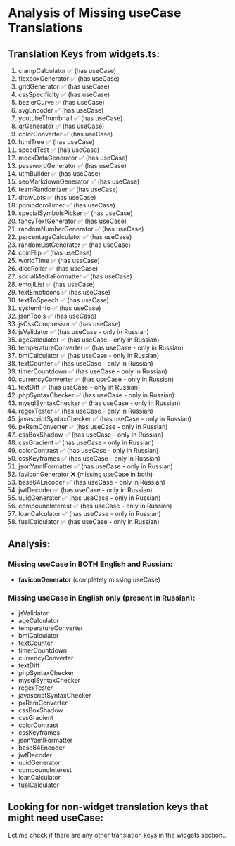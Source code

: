 # Analysis of Missing useCase Translations

## Translation Keys from widgets.ts:

1. clampCalculator ✅ (has useCase)
2. flexboxGenerator ✅ (has useCase)
3. gridGenerator ✅ (has useCase)
4. cssSpecificity ✅ (has useCase)
5. bezierCurve ✅ (has useCase)
6. svgEncoder ✅ (has useCase)
7. youtubeThumbnail ✅ (has useCase)
8. qrGenerator ✅ (has useCase)
9. colorConverter ✅ (has useCase)
10. htmlTree ✅ (has useCase)
11. speedTest ✅ (has useCase)
12. mockDataGenerator ✅ (has useCase)
13. passwordGenerator ✅ (has useCase)
14. utmBuilder ✅ (has useCase)
15. seoMarkdownGenerator ✅ (has useCase)
16. teamRandomizer ✅ (has useCase)
17. drawLots ✅ (has useCase)
18. pomodoroTimer ✅ (has useCase)
19. specialSymbolsPicker ✅ (has useCase)
20. fancyTextGenerator ✅ (has useCase)
21. randomNumberGenerator ✅ (has useCase)
22. percentageCalculator ✅ (has useCase)
23. randomListGenerator ✅ (has useCase)
24. coinFlip ✅ (has useCase)
25. worldTime ✅ (has useCase)
26. diceRoller ✅ (has useCase)
27. socialMediaFormatter ✅ (has useCase)
28. emojiList ✅ (has useCase)
29. textEmoticons ✅ (has useCase)
30. textToSpeech ✅ (has useCase)
31. systemInfo ✅ (has useCase)
32. jsonTools ✅ (has useCase)
33. jsCssCompressor ✅ (has useCase)
34. jsValidator ✅ (has useCase - only in Russian)
35. ageCalculator ✅ (has useCase - only in Russian)
36. temperatureConverter ✅ (has useCase - only in Russian)
37. bmiCalculator ✅ (has useCase - only in Russian)
38. textCounter ✅ (has useCase - only in Russian)
39. timerCountdown ✅ (has useCase - only in Russian)
40. currencyConverter ✅ (has useCase - only in Russian)
41. textDiff ✅ (has useCase - only in Russian)
42. phpSyntaxChecker ✅ (has useCase - only in Russian)
43. mysqlSyntaxChecker ✅ (has useCase - only in Russian)
44. regexTester ✅ (has useCase - only in Russian)
45. javascriptSyntaxChecker ✅ (has useCase - only in Russian)
46. pxRemConverter ✅ (has useCase - only in Russian)
47. cssBoxShadow ✅ (has useCase - only in Russian)
48. cssGradient ✅ (has useCase - only in Russian)
49. colorContrast ✅ (has useCase - only in Russian)
50. cssKeyframes ✅ (has useCase - only in Russian)
51. jsonYamlFormatter ✅ (has useCase - only in Russian)
52. faviconGenerator ❌ (missing useCase in both)
53. base64Encoder ✅ (has useCase - only in Russian)
54. jwtDecoder ✅ (has useCase - only in Russian)
55. uuidGenerator ✅ (has useCase - only in Russian)
56. compoundInterest ✅ (has useCase - only in Russian)
57. loanCalculator ✅ (has useCase - only in Russian)
58. fuelCalculator ✅ (has useCase - only in Russian)

## Analysis:

### Missing useCase in BOTH English and Russian:

- **faviconGenerator** (completely missing useCase)

### Missing useCase in English only (present in Russian):

- jsValidator
- ageCalculator
- temperatureConverter
- bmiCalculator
- textCounter
- timerCountdown
- currencyConverter
- textDiff
- phpSyntaxChecker
- mysqlSyntaxChecker
- regexTester
- javascriptSyntaxChecker
- pxRemConverter
- cssBoxShadow
- cssGradient
- colorContrast
- cssKeyframes
- jsonYamlFormatter
- base64Encoder
- jwtDecoder
- uuidGenerator
- compoundInterest
- loanCalculator
- fuelCalculator

## Looking for non-widget translation keys that might need useCase:

Let me check if there are any other translation keys in the widgets section...
